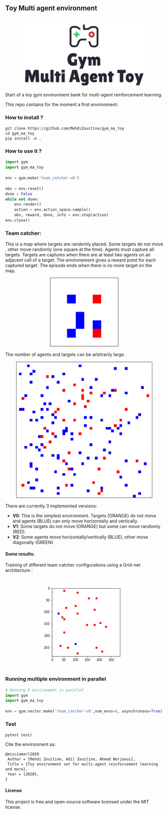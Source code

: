 ## Toy Multi agent environment

<p align="center">
  <img height="220px" src="https://github.com/MehdiZouitine/gym_ma_toy/blob/master/img/logo.png?raw=true" alt="ma_gym_logo">
</p>
Start of a toy gym environment bank for multi-agent reinforcement learning.

This repo contains for the moment a first environment:

### How to install ?
```
git clone https://github.com/MehdiZouitine/gym_ma_toy
cd gym_ma_toy
pip install -e .
```


### How to use it ?

```python
import gym
import gym_ma_toy

env = gym.make('team_catcher-v0')

obs = env.reset()
done = False
while not done:
    env.render()
    action = env.action_space.sample()
    obs, reward, done, info = env.step(action)
env.close()
```

### Team catcher:

This is a map where targets are randomly placed. Some targets do not move
, other move randomly (one square at the time).
Agents must capture all targets. Targets are captures when there are at least
 two agents on an adjacent cell of a target.
The environement gives a reward point for each captured target.
The episode ends when there is no more target on the map.
<p align="center">
<img  src="https://github.com/MehdiZouitine/gym_ma_toy/blob/master/img/team_catcher_gif.gif?raw=true" alt="ma_gym_logo">
</p>
The number of agents and targets can be arbitrarily large.
<p align="center">
<img  src="https://github.com/MehdiZouitine/gym_ma_toy/blob/master/img/team_catcher_gif_big.gif?raw=true" alt="ma_gym_logo">
</p>
There are currently 3 implemented versions:

- **V0**: This is the simplest environment. Targets (ORANGE) do not move and
 agents (BLUE) can only move horizontally and vertically.
- **V1**: Some targets do not move (ORANGE) but some can move randomly (RED).
- **V2**: Some agents move horizontally/vertically (BLUE), other move
 diagonally (GREEN)

#### Some results: 
Training of different team catcher configurations using a Grid-net architecture : 
<p align="center">
<img  src="https://github.com/MehdiZouitine/gym_ma_toy/blob/master/img/sparse_env2agent2.gif?raw=true" alt="ma_gym_logo">
</p>

### Running multiple environment in parallel

```py
# Running 8 environment in parallel
import gym
import gym_ma_toy

env = gym.vector.make('team_catcher-v0',num_envs=8, asynchronous=True)  
```

### Test

```
pytest test/
```

Cite the environment as:
```
@misc{amarl2020
 Author = {Mehdi Zouitine, Adil Zouitine, Ahmad Berjaoui},
 Title = {Toy environment set for multi-agent reinforcement learning and more},
 Year = {2020},
}
```
#### License

This project is free and open-source software licensed under the MIT license.

